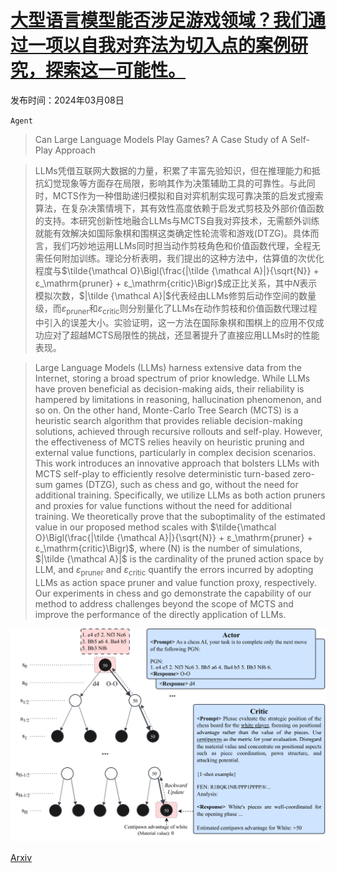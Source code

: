 # [大型语言模型能否涉足游戏领域？我们通过一项以自我对弈法为切入点的案例研究，探索这一可能性。](https://arxiv.org/abs/2403.05632)

发布时间：2024年03月08日

`Agent`

> Can Large Language Models Play Games? A Case Study of A Self-Play Approach

> LLMs凭借互联网大数据的力量，积累了丰富先验知识，但在推理能力和抵抗幻觉现象等方面存在局限，影响其作为决策辅助工具的可靠性。与此同时，MCTS作为一种借助递归模拟和自对弈机制实现可靠决策的启发式搜索算法，在复杂决策情境下，其有效性高度依赖于启发式剪枝及外部价值函数的支持。本研究创新性地融合LLMs与MCTS自我对弈技术，无需额外训练就能有效解决如国际象棋和围棋这类确定性轮流零和游戏(DTZG)。具体而言，我们巧妙地运用LLMs同时担当动作剪枝角色和价值函数代理，全程无需任何附加训练。理论分析表明，我们提出的这种方法中，估算值的次优化程度与$\tilde{\mathcal O}\Bigl(\frac{|\tilde {\mathcal A}|}{\sqrt{N}} + ε_\mathrm{pruner} + ε_\mathrm{critic}\Bigr)$成正比关系，其中$N$表示模拟次数，$|\tilde {\mathcal A}|$代表经由LLMs修剪后动作空间的数量级，而$ε_\mathrm{pruner}$和$ε_\mathrm{critic}$则分别量化了LLMs在动作剪枝和价值函数代理过程中引入的误差大小。实验证明，这一方法在国际象棋和围棋上的应用不仅成功应对了超越MCTS局限性的挑战，还显著提升了直接应用LLMs时的性能表现。

> Large Language Models (LLMs) harness extensive data from the Internet, storing a broad spectrum of prior knowledge. While LLMs have proven beneficial as decision-making aids, their reliability is hampered by limitations in reasoning, hallucination phenomenon, and so on. On the other hand, Monte-Carlo Tree Search (MCTS) is a heuristic search algorithm that provides reliable decision-making solutions, achieved through recursive rollouts and self-play. However, the effectiveness of MCTS relies heavily on heuristic pruning and external value functions, particularly in complex decision scenarios. This work introduces an innovative approach that bolsters LLMs with MCTS self-play to efficiently resolve deterministic turn-based zero-sum games (DTZG), such as chess and go, without the need for additional training. Specifically, we utilize LLMs as both action pruners and proxies for value functions without the need for additional training. We theoretically prove that the suboptimality of the estimated value in our proposed method scales with $\tilde{\mathcal O}\Bigl(\frac{|\tilde {\mathcal A}|}{\sqrt{N}} + ε_\mathrm{pruner} + ε_\mathrm{critic}\Bigr)$, where \(N\) is the number of simulations, $|\tilde {\mathcal A}|$ is the cardinality of the pruned action space by LLM, and $ε_\mathrm{pruner}$ and $ε_\mathrm{critic}$ quantify the errors incurred by adopting LLMs as action space pruner and value function proxy, respectively. Our experiments in chess and go demonstrate the capability of our method to address challenges beyond the scope of MCTS and improve the performance of the directly application of LLMs.

![大型语言模型能否涉足游戏领域？我们通过一项以自我对弈法为切入点的案例研究，探索这一可能性。](../../../paper_images/2403.05632/x1.png)

[Arxiv](https://arxiv.org/abs/2403.05632)